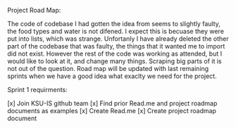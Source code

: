 Project Road Map:

The code of codebase I had gotten the idea from seems to slightly faulty, the food types and water is not difened. I expect this is becuase they were put into lists, which was strange. Unfortanly I have already deleted the other part of the codebase that was faulty, the things that it wanted me to import did not exist. However the rest of the code was working as attended, but I would like to look at it, and change many things. Scraping big parts of it is not out of the question. Road map will be updated with last remaining sprints when we have a good idea what exaclty we need for the project.

Sprint 1 requirments:

[x] Join KSU-IS github team
[x] Find prior Read.me and project roadmap documents as examples
[x] Create Read.me
[x] Create project roadmap document